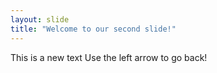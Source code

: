 ```yaml
---
layout: slide
title: "Welcome to our second slide!"
---
```

This is a new text
Use the left arrow to go back!

